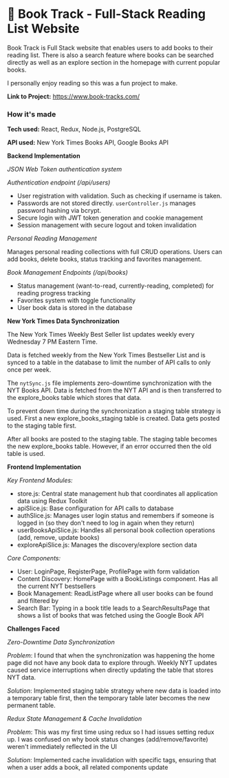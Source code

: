 # 📘 Book Track - Full-Stack Reading List Website
Book Track is Full Stack website that enables users to add books to their reading list. 
There is also a search feature where books can be searched directly as well as an explore section in the homepage with current popular books. 

I personally enjoy reading so this was a fun project to make.

**Link to Project:** https://www.book-tracks.com/

### **How it's made**
**Tech used:** React, Redux, Node.js, PostgreSQL

**API used:** New York Times Books API, Google Books API

**Backend Implementation**

*JSON Web Token authentication system*

*Authentication endpoint (/api/users)*
- User registration with validation. Such as checking if username is taken.
- Passwords are not stored directly. `userController.js` manages password hashing via bcrypt.
- Secure login with JWT token generation and cookie management  
- Session management with secure logout and token invalidation

*Personal Reading Management*

Manages personal reading collections with full CRUD operations. Users can add books, delete books, status tracking and favorites management.  

*Book Management Endpoints (/api/books)*
- Status management (want-to-read, currently-reading, completed) for reading progress tracking
- Favorites system with toggle functionality
- User book data is stored in the database

**New York Times Data Synchronization**

The New York Times Weekly Best Seller list updates weekly every Wednesday 7 PM Eastern Time. 

Data is fetched weekly from the New York Times Bestseller List and is synced to a table in the database to limit the number of API calls to only once per week. 

The `nytSync.js` file implements zero-downtime synchronization with the NYT Books API. Data is fetched from the NYT API and is then transferred to the explore_books table which stores that data.

To prevent down time during the synchronization a staging table strategy is used. First a new explore_books_staging table is created. Data gets posted to the staging table first. 

After all books are posted to the staging table. The staging table becomes the new explore_books table. However, if an error occurred then the old table is used. 

**Frontend Implementation**

*Key Frontend Modules:*
- store.js: Central state management hub that coordinates all application data using Redux Toolkit
- apiSlice.js: Base configuration for API calls to database
- authSlice.js: Manages user login status and remembers if someone is logged in (so they don't need to log in again when they return)
- userBooksApiSlice.js: Handles all personal book collection operations (add, remove, update books)
- exploreApiSlice.js: Manages the discovery/explore section data

*Core Components:*
- User: LoginPage, RegisterPage, ProfilePage with form validation
- Content Discovery: HomePage with a BookListings component. Has all the current NYT bestsellers 
- Book Management: ReadListPage where all user books can be found and filtered by
- Search Bar: Typing in a book title leads to a SearchResultsPage that shows a list of books that was fetched using the Google Book API

**Challenges Faced**

*Zero-Downtime Data Synchronization*

*Problem*: I found that when the synchronization was happening the home page did not have any book data to explore through. Weekly NYT updates caused service interruptions when directly updating the table that stores NYT data. 

*Solution*: Implemented staging table strategy where new data is loaded into a temporary table first, then the temporary table later becomes the new permanent table. 

*Redux State Management & Cache Invalidation*

*Problem*: This was my first time using redux so I had issues setting redux up. I was confused on why book status changes (add/remove/favorite) weren't immediately reflected in the UI

*Solution*: Implemented cache invalidation with specific tags, ensuring that when a user adds a book, all related components update
